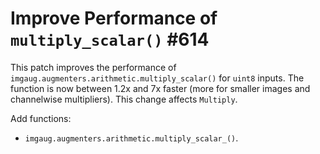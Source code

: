 # Improve Performance of `multiply_scalar()` #614

This patch improves the performance of
`imgaug.augmenters.arithmetic.multiply_scalar()` for
`uint8` inputs. The function is now between 1.2x and 7x
faster (more for smaller images and channelwise
multipliers). This change affects `Multiply`.

Add functions:
* `imgaug.augmenters.arithmetic.multiply_scalar_()`.
